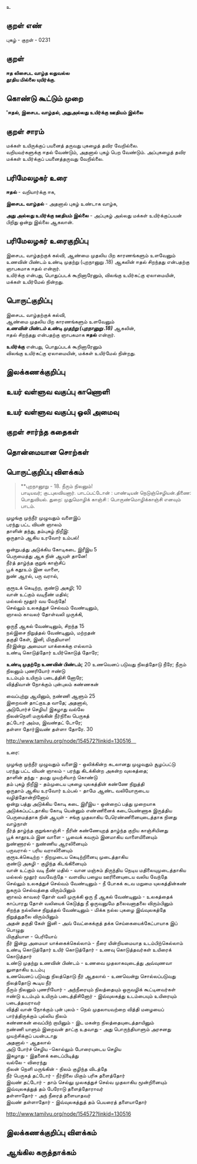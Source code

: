 உ

## குறள் எண் 

புகழ்  - குறள் - 0231  

## குறள் 

**ஈத லிசைபட வாழ்த லதுவல்ல  
தூதிய மில்லை யுயிர்க்கு.** 

## கொண்டு கூட்டும் முறை

**'ஈதல், இசைபட வாழ்தல், அதுஅல்லது உயிர்க்கு ஊதியம் இல்லை**

## குறள் சாரம் 

மக்கள் உயிருக்குப் பயனைத் தருவது புகழைத் தவிர வேறில்லை.  
வறியவர்களுக்கு ஈதல் வேண்டும், அதனால் புகழ் பெற வேண்டும். அப்புகழைத் தவிர மக்கள் உயிர்க்குப் பயனைத்தருவது வேறில்லை.

## பரிமேலழகர் உரை

**ஈதல்** - வறியார்க்கு ஈக,  

**இசைபட வாழ்தல்** - அதனால் புகழ் உண்டாக வாழ்க,  

**அது அல்லது உயிர்க்கு ஊதியம் இல்லை** - அப்புகழ் அல்லது மக்கள் உயிர்க்குப்பயன் பிறிது ஒன்று இல்லை ஆகலான்.  

## பரிமேலழகர் உரைகுறிப்பு   

இசைபட வாழ்தற்குக் கல்வி, ஆண்மை முதலிய பிற காரணங்களும் உளவேனும் உணவின் பிண்டம் உண்டி முதற்று (புறநானுறு .18)  ஆகலின் ஈதல் சிறந்தது என்பதற்கு ஞாபகமாக ஈதல் என்றார்.  
உயிர்க்கு என்பது, பொதுப்படக் கூறினாரேனும், விலங்கு உயிர்கட்கு ஏலாமையின், மக்கள் உயிர்மேல் நின்றது.  

## பொருட்குறிப்பு 

இசைபட வாழ்தற்குக் கல்வி,  
ஆண்மை முதலிய பிற காரணங்களும் உளவேனும்  
_**உணவின் பிண்டம் உண்டி முதற்று (புறநானுறு .18)**_  ஆகலின்,  
ஈதல் சிறந்தது என்பதற்கு ஞாபகமாக **ஈதல்** என்றார்.  

**உயிர்க்கு** என்பது, பொதுப்படக் கூறினாரேனும்  
விலங்கு உயிர்கட்கு ஏலாமையின், மக்கள் உயிர்மேல் நின்றது.  

## இலக்கணக்குறிப்பு  


## உயர் வள்ளுவ வகுப்பு காணொளி


## உயர் வள்ளுவ வகுப்பு ஒலி அமைவு 

 
## குறள் சார்ந்த கதைகள் 


## தொன்மையான சொற்கள்


## பொருட்குறிப்பு விளக்கம்

>**புறநானூறு - 18. நீரும் நிலனும்!  
பாடியவர்; குடபுலவியனார்.	பாடப்பட்டோன் : பாண்டியன் நெடுஞ்செழியன்.திணை: பொதுவியல். துறை: முதுமொழிக் காஞ்சி : பொருண்மொழிக்காஞ்சி எனவும் பாடம்.

முழங்கு முந்நீர் முழுவதும் வளைஇப்  
பரந்து பட்ட வியன் ஞாலம்  
தாளின் தந்து, தம்புகழ் நிறீஇ:  
ஒருதாம் ஆகிய உரவோர் உம்பல்!  

ஒன்றுபத்து அடுக்கிய கோடிகடை இரீஇய	5  
பெருமைத்து ஆக நின் ஆயுள் தானே!  
நீர்த் தாழ்ந்த குறுங் காஞ்சிப்  
பூக் கதூஉம் இன வாளை,  
நுண் ஆரல், பரு வரால்,  

குரூஉக் கெடிற்ற, குண்டு அகழி;	10  
வான் உட்கும் வடிநீண் மதில்;  
மல்லல் மூதூர் வய வேந்தே!  
செல்லும் உலகத்துச் செல்வம் வேண்டினும்,  
ஞாலம் காவலர் தோள்வலி முருக்கி,  

ஒருநீ ஆகல் வேண்டினும், சிறந்த 	15  
நல்இசை நிறுத்தல் வேண்டினும், மற்றதன்  
தகுதி கேள், இனி, மிகுதியாள!  
நீர்இன்று அமையா யாக்கைக்கு எல்லாம்  
உண்டி கொடுத்தோர் உயிர்கொடுத் தோரே;

**உண்டி முதற்றே உணவின் பிண்டம்;** 	20
உணவெனப் படுவது நிலத்தோடு நீரே; 
நீரும் நிலனும் புணரியோர் ஈண்டு  
உடம்பும் உயிரும் படைத்திசி னோரே;  
வித்திவான் நோக்கும் புன்புலம் கண்ணகன்  

வைப்புற்று ஆயினும், நண்ணி ஆளும் 	25  
இறைவன் தாட்குஉத வாதே; அதனால்,  
அடுபோர்ச் செழிய! இகழாது வல்லே  
நிலன்நெளி மருங்கின் நீர்நிலை பெருகத்  
தட்டோர் அம்ம, இவண்தட் டோரே;  
தள்ளா தோர்இவண் தள்ளா தோரே. 	30

http://www.tamilvu.org/node/154572?linkid=130516   

உரை: 

முழங்கு  முந்நீர்  முழுவதும்  வளைஇ  - ஒலிக்கின்ற கடலானது முழுவதும் சூழப்பட்டு  
பரந்து பட்ட வியன் ஞாலம் - பரந்து கிடக்கின்ற அகன்ற வுலகத்தை;  
தாளின் தந்து - தமது முயற்சியாற் கொண்டு  
தம் புகழ் நிறீஇ - தம்முடைய புகழை யுலகத்தின் கண்ணே நிறுத்தி  
ஒருதாம் ஆகிய உரவோர் உம்பல் - தாமே ஆண்ட வலியோருடைய வழித்தோன்றினோய்  
ஒன்று பத்து அடுக்கிய கோடி கடை இரீஇய - ஒன்றைப் பத்து முறையாக அடுக்கப்பட்டதாகிய கோடி யென்னும் எண்ணினைக் கடையெண்ணாக இருத்திய  
பெருமைத்தாக நின் ஆயுள் - சங்கு முதலாகிய பேரெண்ணினையுடைத்தாக நினது வாழ்நாள்  
நீர்த் தாழ்ந்த குறுங்காஞ்சி - நீரின் கண்ணேயுறத் தாழ்ந்த குறிய காஞ்சியினது  
பூக் காதூஉம் இன வாளை - பூவைக் கவரும் இனமாகிய வாளையினையும்  
நுண்ணாரல் - நுண்ணிய ஆரலினையும்  
பருவரால் - பரிய வராலினையும்  
குரூஉக்கெடிற்ற - நிறமுடைய கெடிற்றினையு முடைத்தாகிய   
குண்டு அகழி - குழிந்த கிடங்கினையும்   
வான் உட்கும் வடி நீண் மதில் - வான மஞ்சும் திருந்திய நெடிய மதிலையுமுடைத்தாகிய  
மல்லல் மூதூர் வயவேந்தே - வளவிய பழைய ஊரினையுடைய வலிய வேந்தே  
செல்லும் உலகத்துச் செல்வம் வேண்டினும் - நீ போகக் கடவ மறுமை யுலகத்தின்கண் நுகரும் செல்வத்தை விரும்பினும்  
ஞாலம் காவலர் தோள் வலி முருக்கி ஒரு நீ ஆகல் வேண்டினும் - உலகத்தைக் காப்பாரது தோள் வலியைக் கெடுத்து நீ ஒருவனுமே தலைவனாதலை விரும்பினும்  
சிறந்த நல்லிசை நிறுத்தல் வேண்டினும் - மிக்க நல்ல புகழை இவ்வுலகத்தே நிறுத்துதலை விரும்பினும்  
அதன் தகுதி கேள் இனி - அவ் வேட்கைக்குத் தக்க செய்கையைக்கேட்பாயாக இப் பொழுது  
மிகுதியாள - பெரியோய்  
நீர் இன்று அமையா யாக்கைக்கெல்லாம் - நீரை யின்றியமையாத உடம்பிற்கெல்லாம்  
உண்டி கொடுத்தோர் உயிர் கொடுத்தோர் - உணவு கொடுத்தவர்கள் உயிரைக் கொடுத்தார்   
உண்டு முதற்று உணவின் பிண்டம் - உணவை முதலாகவுடைத்து அவ்வுணவா லுளதாகிய உடம்பு  
உணவெனப் படுவது நிலத்தொடு நீர் ஆதலால் - உணவென்று சொல்லப்படுவது நிலத்தோடு கூடிய நீர்  
நீரும் நிலனும் புணரியோர் - அந்நீரையும் நிலத்தையும் ஒருவழிக் கூட்டினவர்கள்  
ஈண்டு உடம்பும் உயிரும் படைத்திசினோர் - இவ்வுலகத்து உடம்பையும் உயிரையும் படைத்தவராவர்  
வித்தி வான் நோக்கும் புன் புலம் - நெல் முதலாயவற்றை வித்தி மழையைப் பார்த்திருக்கும் புல்லிய நிலம்  
கண்ணகன் வைப்பிற் றாயினும் - இட மகன்ற நிலத்தையுடைத்தாயினும்  
நண்ணி யாளும் இறைவன் தாட்கு உதவாது - அது பொருந்தியாளும் அரசனது முயற்சிக்குப் பயன்படாது  
அதனால் - ஆதலால்  
அடு போர்ச் செழிய -கொல்லும்  போரையுடைய செழிய  
இகழாது - இதனைக் கடைப்பிடித்து  
வல்லே - விரைந்து  
நிலன் நெளி மருங்கின் - நிலம் குழிந்த விடத்தே  
நீர் பெருகத்  தட்டோர்  -  நீர்நிலை   மிகும்   பரிசு தளைத்தோர்  
இவண் தட்டோர் - தாம் செல்லு முலகத்துச் செல்வ முதலாகிய மூன்றினையும்   இவ்வுலகத்துத் தம் பேரோடு  தளைத்தோராவர்  
தள்ளாதோர் - அந் நீரைத் தளையாதவர்  
இவண் தள்ளாதோர் - இவ்வுலகத்துத் தம் பெயரைத் தளையாதோர்   

http://www.tamilvu.org/node/154572?linkid=130516

## இலக்கணக்குறிப்பு விளக்கம்


## ஆங்கில கருத்தாக்கம் 


